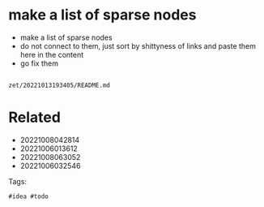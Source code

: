 # make a list of sparse nodes

- make a list of sparse nodes
- do not connect to them, just sort by shittyness of links and paste them here in the content
- go fix them

```
```

` zet/20221013193405/README.md `

# Related

- 20221008042814
- 20221006013612
- 20221008063052
- 20221006032546

Tags:

    #idea #todo

